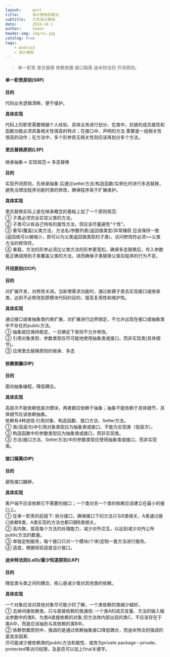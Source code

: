 ```yaml
---
layout:     post
title:      设计原则伪笔记
subtitle:   六大设计原则
date:       2018-10-1
author:     Simon
header-img: img/xx.jpg
catalog: true
tags: 
    - Android
    - 设计原则
---
```


>单一职责 里氏替换 依赖倒置 接口隔离 迪米特法则 开闭原则。

#### 单一职责原则(SRP)
**目的**  

代码业务逻辑清晰，便于维护。  

**具体实现**

代码上的职责需要根据个人经验、具体业务进行划分，在类中，封装的成员属性和函数功能必须具备相关性很高的特点；在接口中，声明的方法
需要是一组相关性很高的动作；在方法中，多个形参若无相关性则应该再划分多个方法。


#### 里氏替换原则(LSP)
 继承抽象-> 实现规范-> 多态替换  
 
**目的**

实现开闭原则，先继承抽象 后通过setter方法/构造函数/实例化时进行多态替换，避免当增加程序功能时类的修改，确保程序易于扩展维护。  

**具体实现**

里氏替换实际上是在继承概念的基础上加了一个原则规范:  
① 子类必须完全实现父类的方法。  
② 子类可以有自己特有的属性方法，但应该尽量避免"个性"。    
③ 重写(覆盖)父类方法，方法名/参数列表/返回值类型/异常捕获 应该保持一致(返回值可以被缩小，即可以为父类返回值类型的子类)，访问修饰符必须>=父类方法的修饰符。    
④ 重载，方法的形参必须比父类方法的形参更宽松，确保多态替换后，传入参数能正确调用到子类覆盖父类的方法，进而确保子类替换父类后程序的行为不变。  

#### 开闭原则(OCP)
**目的**  

对扩展开发，对修改关闭。当新增需求功能时，通过新建子类去实现接口或继承类，达到不必修改到原模块代码的目的，提高复用性和维护性。  

**具体实现**

 通过接口或者抽象类约束扩展，对扩展进行边界限定，不允许出现在接口或抽象类中不存在的public方法。   
① 抽象层应保持稳定，一旦确定下来则不允许修改。  
② 引用对象类型、参数类型应尽可能地使用抽象类或接口，而非实现类(具体细节)。  
③ 应用里氏替换原则的继承、多态

#### 依赖倒置(DIP)
**目的**  

面向抽象编程，降低耦合。  

**具体实现**   

 高层次不能依赖低层次模块，两者都应依赖于抽象；抽象不能依赖于具体细节，具体细节应该依赖抽象。  
 依赖有4种途径:引用对象、构造函数、接口方法、Setter方法。    
① 类(高层次)中引用对象类型应为抽象类或接口，不能为实现类（低层次）。   
② 构造函数中的参数类型应为抽象类或接口，而非实现类。  
③ 方法(接口方法、Setter方法)中的参数类型应使用抽象类或接口，而非实现类。  


#### 接口隔离(DIP)
**目的**  

避免接口臃肿。  

**具体实现**  

 客户端不应该依赖它不需要的接口；一个类对另一个类的依赖应该建立在最小的接口上。  
 ① 在单一职责的前提下: 拆分接口，确保接口下的方法只与B类相关，A类通过接口依赖B类，A类实现的方法也都只跟B类相关。  
 ② 高内聚，提高每个方法的处理能力，减少对外交互，以达到减少对外公布public方法的数量。  
 ③ 单独定制服务，每个接口只对一个模块(个体)定制一套方法进行服务。  
 ④ 适度，根据经验适度设计接口。

#### 迪米特法则(LoD)/最少知道原则(LKP)
**目的**  

降低类与类之间的耦合，核心是减少类对其他类的依赖。  

**具体实现**  

 一个对象应该对其他对象尽可能少的了解，一个类依赖的类越少越好。    
 ① 去掉间接依赖类，只与直接依赖的类通信: 一个类A的成员变量、方法的输入输出参数中的类B，为类A直接依赖的对象,但方法体内部出现的类C，不应该存在于类A中，而是应该抽到与其依赖的类B中。  
 ② 依赖倒置原则中，强调的是通过依赖抽象接口降低耦合，而迪米特法则强调的是其余因素:  
    尽可能减少被依赖类的public方法和属性，或改为private package－private、protected等访问权限，及是否可以加上final关键字。













